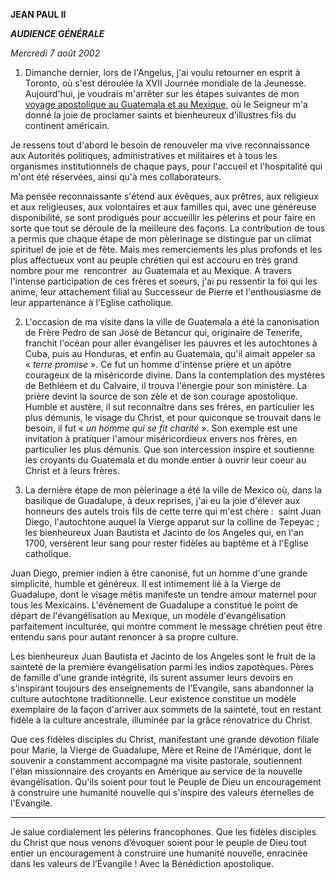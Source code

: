 **JEAN PAUL II**

***AUDIENCE GÉNÉRALE***

*Mercredi 7 août 2002*

1. Dimanche dernier, lors de l'Angelus, j'ai voulu retourner en esprit à Toronto, où s'est déroulée la XVII Journée mondiale de la Jeunesse. Aujourd'hui, je voudrais m'arrêter sur les étapes suivantes de mon [voyage apostolique au Guatemala et au Mexique](/content/john-paul-ii/fr/travels/sub_index/trav_canada-guatemala-mexico-2002.html), où le Seigneur m'a donné la joie de proclamer saints et bienheureux d'illustres fils du continent américain.

Je ressens tout d'abord le besoin de renouveler ma vive reconnaissance aux Autorités politiques, administratives et militaires et à tous les organismes institutionnels de chaque pays, pour l'accueil et l'hospitalité qui m'ont été réservées, ainsi qu'à mes collaborateurs.

Ma pensée reconnaissante s'étend aux évêques, aux prêtres, aux religieux et aux religieuses, aux volontaires et aux familles qui, avec une généreuse disponibilité, se sont prodigués pour accueillir les pèlerins et pour faire en sorte que tout se déroule de la meilleure des façons. La contribution de tous a permis que chaque étape de mon pèlerinage se distingue par un climat spirituel de joie et de fête. Mais mes remerciements les plus profonds et les plus affectueux vont au peuple chrétien qui est accouru en très grand nombre pour me  rencontrer  au Guatemala et au Mexique. A travers l'intense participation de ces frères et soeurs, j'ai pu ressentir la foi qui les anime, leur attachement filial au Successeur de Pierre et l'enthousiasme de leur appartenance à l'Eglise catholique.

2. L'occasion de ma visite dans la ville de Guatemala a été la canonisation de Frère Pedro de san José de Betancur qui, originaire de Tenerife, franchit l'océan pour aller évangéliser les pauvres et les autochtones à Cuba, puis au Honduras, et enfin au Guatemala, qu'il aimait appeler sa « *terre promise* ». Ce fut un homme d'intense prière et un apôtre courageux de la miséricorde divine. Dans la contemplation des mystères de Bethléem et du Calvaire, il trouva l'énergie pour son ministère. La prière devint la source de son zèle et de son courage apostolique. Humble et austère, il sut reconnaître dans ses frères, en particulier les plus démunis, le visage du Christ, et pour quiconque se trouvait dans le besoin, il fut « *un homme qui se fit charité* ». Son exemple est une invitation à pratiquer l'amour miséricordieux envers nos frères, en particulier les plus démunis. Que son intercession inspire et soutienne les croyants du Guatemala et du monde entier à ouvrir leur coeur au Christ et à leurs frères.

3. La dernière étape de mon pèlerinage a été la ville de Mexico où, dans la basilique de Guadalupe, à deux reprises, j'ai eu la joie d'élever aux honneurs des autels trois fils de cette terre qui m'est chère :  saint Juan Diego, l'autochtone auquel la Vierge apparut sur la colline de Tepeyac ; les bienheureux Juan Bautista et Jacinto de los Angeles qui, en l'an 1700, versèrent leur sang pour rester fidèles au baptême et à l'Eglise catholique.

Juan Diego, premier indien à être canonisé, fut un homme d'une grande simplicité, humble et généreux. Il est intimement lié à la Vierge de Guadalupe, dont le visage métis manifeste un tendre amour maternel pour tous les Mexicains. L'événement de Guadalupe a constitué le point de départ de l'évangélisation au Mexique, un modèle d'évangélisation parfaitement inculturée, qui montre comment le message chrétien peut être entendu sans pour autant renoncer à sa propre culture.

Les bienheureux Juan Bautista et Jacinto de los Angeles sont le fruit de la sainteté de la première évangélisation parmi les indios zapotèques. Pères de famille d'une grande intégrité, ils surent assumer leurs devoirs en s'inspirant toujours des enseignements de l'Evangile, sans abandonner la culture autochtone traditionnelle. Leur existence constitue un modèle exemplaire de la façon d'arriver aux sommets de la sainteté, tout en restant fidèle à la culture ancestrale, illuminée par la grâce rénovatrice du Christ.

Que ces fidèles disciples du Christ, manifestant une grande dévotion filiale pour Marie, la Vierge de Guadalupe, Mère et Reine de l'Amérique, dont le souvenir a constamment accompagné ma visite pastorale, soutiennent l'élan missionnaire des croyants en Amérique au service de la nouvelle évangélisation. Qu'ils soient pour tout le Peuple de Dieu un encouragement à construire une humanité nouvelle qui s'inspire des valeurs éternelles de l'Evangile.

***

Je salue cordialement les pèlerins francophones. Que les fidèles disciples du Christ que nous venons d’évoquer soient pour le peuple de Dieu tout entier un encouragement à construire une humanité nouvelle, enracinée dans les valeurs de l’Évangile ! Avec la Bénédiction apostolique.